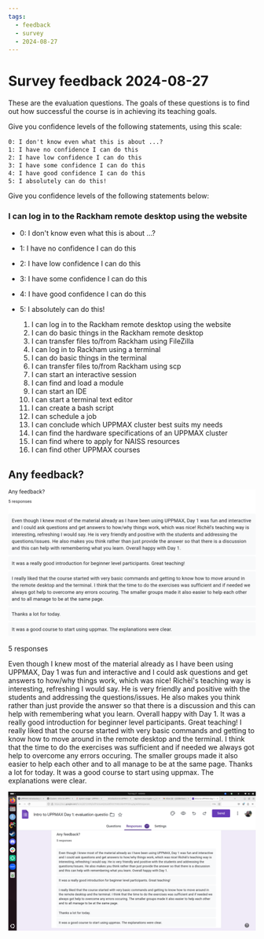 ```yaml
---
tags:
  - feedback
  - survey
  - 2024-08-27
---
```


# Survey feedback 2024-08-27

These are the evaluation questions. The goals of these questions is to find out how successful the course is in achieving its teaching goals.

Give you confidence levels of the following statements, using this scale:

    0: I don't know even what this is about ...?
    1: I have no confidence I can do this
    2: I have low confidence I can do this
    3: I have some confidence I can do this
    4: I have good confidence I can do this
    5: I absolutely can do this!

Give you confidence levels of the following statements below:

### I can log in to the Rackham remote desktop using the website

- 0: I don't know even what this is about ...?
- 1: I have no confidence I can do this
- 2: I have low confidence I can do this
- 3: I have some confidence I can do this
- 4: I have good confidence I can do this
- 5: I absolutely can do this!


    1. I can log in to the Rackham remote desktop using the website
    2. I can do basic things in the Rackham remote desktop
    3. I can transfer files to/from Rackham using FileZilla
    4. I can log in to Rackham using a terminal
    5. I can do basic things in the terminal
    6. I can transfer files to/from Rackham using scp
    7. I can start an interactive session
    8. I can find and load a module
    9. I can start an IDE
    10. I can start a terminal text editor
    11. I can create a bash script
    12. I can schedule a job
    13. I can conclude which UPPMAX cluster best suits my needs
    14. I can find the hardware specifications of an UPPMAX cluster
    15. I can find where to apply for NAISS resources
    16. I can find other UPPMAX courses


## Any feedback?

![2024-08-27 survey feedback](survey_feedback.png)

5 responses

Even though I knew most of the material already as I have been using UPPMAX, Day 1 was fun and interactive and I could ask questions and get answers to how/why things work, which was nice! Richèl's teaching way is interesting, refreshing I would say. He is very friendly and positive with the students and addressing the questions/issues. He also makes you think rather than just provide the answer so that there is a discussion and this can help with remembering what you learn. Overall happy with Day 1.
It was a really good introduction for beginner level participants. Great teaching!
I really liked that the course started with very basic commands and getting to know how to move around in the remote desktop and the terminal. I think that the time to do the exercises was sufficient and if needed we always got help to overcome any errors occuring. The smaller groups made it also easier to help each other and to all manage to be at the same page.
Thanks a lot for today.
It was a good course to start using uppmax. The explanations were clear.


![Screenshot of 2024-08-27 survey feedback](screenshot_survey_feedback.png)
